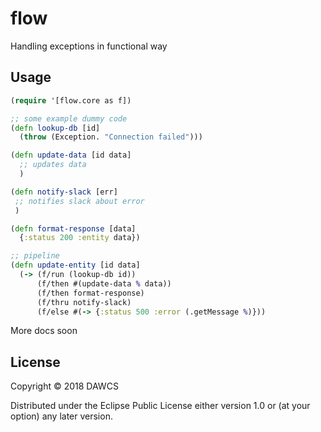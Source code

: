 # flow

Handling exceptions in functional way

## Usage

```clojure
(require '[flow.core as f])

;; some example dummy code
(defn lookup-db [id]
  (throw (Exception. "Connection failed")))

(defn update-data [id data]
  ;; updates data
  )

(defn notify-slack [err]
 ;; notifies slack about error
 )

(defn format-response [data]
  {:status 200 :entity data})

;; pipeline
(defn update-entity [id data]
  (-> (f/run (lookup-db id))
      (f/then #(update-data % data))
      (f/then format-response)
      (f/thru notify-slack)
      (f/else #(-> {:status 500 :error (.getMessage %)}))
```

More docs soon

## License

Copyright © 2018 DAWCS

Distributed under the Eclipse Public License either version 1.0 or (at
your option) any later version.
